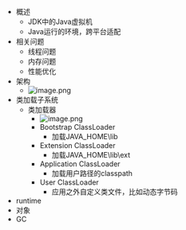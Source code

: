 - 概述
	- JDK中的Java虚拟机
	- Java运行的环境，跨平台适配
- 相关问题
	- 线程问题
	- 内存问题
	- 性能优化
- 架构
	- ![image.png](../assets/image_1697700446904_0.png)
- 类加载子系统
	- 类加载器
		- ![image.png](../assets/image_1697701764080_0.png)
		- Bootstrap ClassLoader
			- 加载JAVA_HOME\\lib
		- Extension ClassLoader
			- 加载JAVA_HOME\\lib\\ext
		- Application ClassLoader
			- 加载用户路径的classpath
		- User ClassLoader
			- 应用之外自定义类文件，比如动态字节码
- runtime
- 对象
- GC